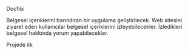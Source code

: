 Docflix 

Belgesel içeriklerini barındıran bir uygulama geliştirilecek. Web sitesini
ziyaret eden kullanıcılar belgesel içeriklerini izleyebilecekler. İzledikleri belgesel hakkında
yorum yapabilecekler. 

Projede ilk 